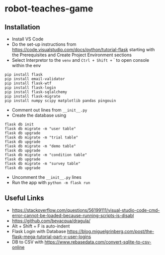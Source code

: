 # robot-teaches-game

## Installation
- Install VS Code
- Do the set-up instructions from https://code.visualstudio.com/docs/python/tutorial-flask starting with the Prerequisites and Create Project Environment sections
- Select Interpretor to the `venv` and `Ctrl + Shift +` ` to open console within the env
```
pip install flask
pip install email-validator
pip install flask-wtf
pip install flask-login
pip install flask-sqlalchemy
pip install flask-migrate
pip install numpy scipy matplotlib pandas pingouin
```
- Comment out lines from `__init__.py`
- Create the database using
```
flask db init
flask db migrate -m "user table"
flask db upgrade
flask db migrate -m "trial table"
flask db upgrade
flask db migrate -m "demo table"
flask db upgrade
flask db migrate -m "condition table"
flask db upgrade
flask db migrate -m "survey table"
flask db upgrade
```
- Uncomment the `__init__.py` lines
- Run the app with `python -m flask run`

## Useful Links
- https://stackoverflow.com/questions/56199111/visual-studio-code-cmd-error-cannot-be-loaded-because-running-scripts-is-disabl
- https://github.com/bevacqua/dragula/
- Alt + Shift + F is auto-indent
- Flask Login with Database https://blog.miguelgrinberg.com/post/the-flask-mega-tutorial-part-v-user-logins
- DB to CSV with https://www.rebasedata.com/convert-sqlite-to-csv-online